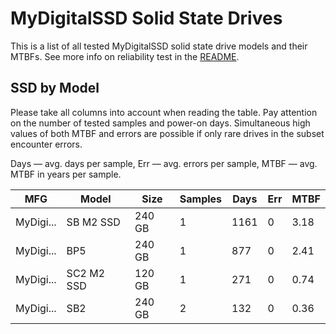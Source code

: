 MyDigitalSSD Solid State Drives
===============================

This is a list of all tested MyDigitalSSD solid state drive models and their MTBFs. See
more info on reliability test in the [README](https://github.com/linuxhw/SMART).

SSD by Model
------------

Please take all columns into account when reading the table. Pay attention on the
number of tested samples and power-on days. Simultaneous high values of both MTBF
and errors are possible if only rare drives in the subset encounter errors.

Days   — avg. days per sample,
Err    — avg. errors per sample,
MTBF   — avg. MTBF in years per sample.

| MFG       | Model              | Size   | Samples | Days  | Err   | MTBF   |
|-----------|--------------------|--------|---------|-------|-------|--------|
| MyDigi... | SB M2 SSD          | 240 GB | 1       | 1161  | 0     | 3.18   |
| MyDigi... | BP5                | 240 GB | 1       | 877   | 0     | 2.41   |
| MyDigi... | SC2 M2 SSD         | 120 GB | 1       | 271   | 0     | 0.74   |
| MyDigi... | SB2                | 240 GB | 2       | 132   | 0     | 0.36   |
